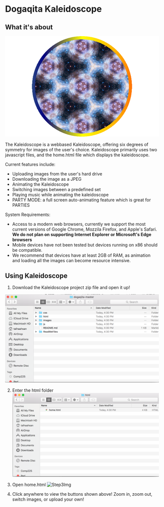 # Dogaqita Kaleidoscope
## What it's about

![TitleImg](https://github.com/QinxiWang/dogaqita/blob/master/ReadMeFiles/Kaleidoscope.png "Kaleidoscope showing the Space image that comes default!")

The Kaleidoscope is a webbased Kaleidoscope, offering six degrees of symmetry for images of the user's choice. Kaleidoscope primarily uses two javascript files, and the home.html file which displays the kaleidoscope. 

Current features include:
* Uploading images from the user's hard drive
* Downloading the image as a JPEG
* Animating the Kaleidoscope
* Switching images between a predefined set
* Playing music while animating the kaleidoscope
* PARTY MODE: a full screen auto-animating feature which is great for PARTIES

System Requirements:
* Access to a modern web browsers, currently we support the most current versions of Google Chrome, Mozzila Firefox, and Apple's Safari. **We do not plan on supporting Internet Explorer or Microsoft's Edge browsers**
* Mobile devices have not been tested but devices running on x86 should be compatible.
* We recommend that devices have at least 2GB of RAM, as animation and loading all the images can become resource intensive. 


## Using Kaleidoscope
1. Download the Kaleidoscope project zip file and open it up!

![Step1Img](https://github.com/QinxiWang/dogaqita/blob/master/ReadMeFiles/Step1.png "Step 1")

2. Enter the html folder 
![Step2Img](https://github.com/QinxiWang/dogaqita/blob/master/ReadMeFiles/step2.png "Step 2")

3. Open home.html
![Step3Img](https://github.com/QinxiWang/dogaqita/blob/master/ReadMeFiles/Step3.png "Step 3")

4. Click anywhere to view the buttons shown above! Zoom in, zoom out, switch images, or upload your own!
